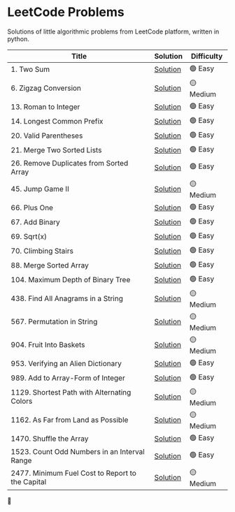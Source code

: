 # LeetCode Problems

Solutions of little algorithmic problems from LeetCode platform, written in python.

|Title|Solution|Difficulty|
|---|---|---|
|1. Two Sum|[Solution](https://github.com/karolrogozinski/LeetCode/tree/main/EASY/1.%20Two%20Sum)| 🟢 Easy |
|6. Zigzag Conversion|[Solution](https://github.com/karolrogozinski/LeetCode/tree/main/MEDIUM/6.%20Zigzag%20Conversion)| 🟡 Medium |
|13. Roman to Integer|[Solution](https://github.com/karolrogozinski/LeetCode/tree/main/EASY/13.%20Roman%20to%20Integer)| 🟢 Easy |
|14. Longest Common Prefix|[Solution](https://github.com/karolrogozinski/LeetCode/tree/main/EASY/14.%20Longest%20Common%20Prefix)| 🟢 Easy |
|20. Valid Parentheses|[Solution](https://github.com/karolrogozinski/LeetCode/tree/main/EASY/20.%20Valid%20Parentheses)| 🟢 Easy |
|21. Merge Two Sorted Lists|[Solution](https://github.com/karolrogozinski/LeetCode/tree/main/EASY/21.%20Merge%20Two%20Sorted%20Lists)| 🟢 Easy |
|26. Remove Duplicates from Sorted Array|[Solution](https://github.com/karolrogozinski/LeetCode/tree/main/EASY/26.%20Remove%20Duplicates%20from%20Sorted%20Array)| 🟢 Easy |
|45. Jump Game II|[Solution](https://github.com/karolrogozinski/LeetCode/tree/main/MEDIUM/45.%20Jump%20Game%20II)| 🟡 Medium |
|66. Plus One|[Solution](https://github.com/karolrogozinski/LeetCode/tree/main/EASY/66.%20Plus%20One)| 🟢 Easy |
|67. Add Binary|[Solution](https://github.com/karolrogozinski/LeetCode/tree/main/EASY/67.%20Add%20Binary)| 🟢 Easy |
|69. Sqrt(x)|[Solution](https://github.com/karolrogozinski/LeetCode/tree/main/EASY/69.%20Sqrt(x))| 🟢 Easy |
|70. Climbing Stairs|[Solution](https://github.com/karolrogozinski/LeetCode/tree/main/EASY/70.%20Climbing%20Stairs)| 🟢 Easy |
|88. Merge Sorted Array|[Solution](https://github.com/karolrogozinski/LeetCode/tree/main/EASY/88.%20Merge%20Sorted%20Array)| 🟢 Easy |
|104. Maximum Depth of Binary Tree|[Solution](https://github.com/karolrogozinski/LeetCode/tree/main/EASY/104.%20Maximum%20Depth%20of%20Binary%20Tree)| 🟢 Easy |
|438. Find All Anagrams in a String|[Solution](https://github.com/karolrogozinski/LeetCode/tree/main/MEDIUM/438.%20Find%20All%20Anagrams%20in%20a%20String)| 🟡 Medium  |
|567. Permutation in String|[Solution](https://github.com/karolrogozinski/LeetCode/tree/main/MEDIUM/567.%20Permutation%20in%20String)| 🟡 Medium |
|904. Fruit Into Baskets|[Solution](https://github.com/karolrogozinski/LeetCode/tree/main/MEDIUM/904.%20Fruit%20Into%20Baskets)| 🟡 Medium |
|953. Verifying an Alien Dictionary|[Solution](https://github.com/karolrogozinski/LeetCode/tree/main/EASY/953.%20Verifying%20an%20Alien%20Dictionary)| 🟢 Easy |
|989. Add to Array-Form of Integer|[Solution](https://github.com/karolrogozinski/LeetCode/tree/main/EASY/989.%20Add%20to%20Array-Form%20of%20Integer)| 🟢 Easy |
|1129. Shortest Path with Alternating Colors|[Solution](https://github.com/karolrogozinski/LeetCode/tree/main/MEDIUM/1129.%20Shortest%20Path%20with%20Alternating%20Colors)| 🟡 Medium |
|1162. As Far from Land as Possible|[Solution](https://github.com/karolrogozinski/LeetCode/tree/main/MEDIUM/1162.%20As%20Far%20from%20Land%20as%20Possible)| 🟡 Medium |
|1470. Shuffle the Array|[Solution](https://github.com/karolrogozinski/LeetCode/tree/main/EASY/1470.%20Shuffle%20the%20Array)| 🟢 Easy |
|1523. Count Odd Numbers in an Interval Range|[Solution](https://github.com/karolrogozinski/LeetCode/tree/main/EASY/1523.%20Count%20Odd%20Numbers%20in%20an%20Interval%20Range)| 🟢 Easy |
|2477. Minimum Fuel Cost to Report to the Capital|[Solution](https://github.com/karolrogozinski/LeetCode/tree/main/MEDIUM/2477.%20Minimum%20Fuel%20Cost%20to%20Report%20to%20the%20Capital)| 🟡 Medium |

🔴
